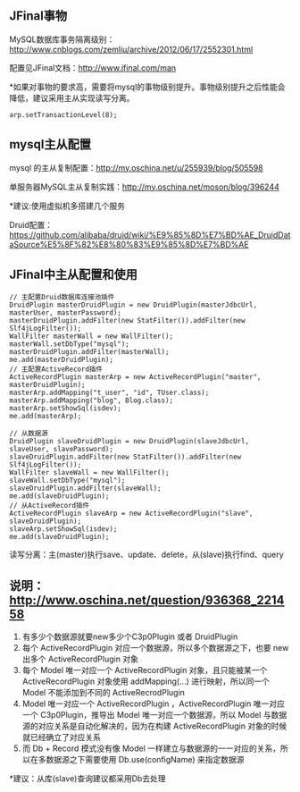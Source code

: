 ## JFinal事物
MySQL数据库事务隔离级别：http://www.cnblogs.com/zemliu/archive/2012/06/17/2552301.html

配置见JFinal文档：http://www.jfinal.com/man

*如果对事物的要求高，需要将mysql的事物级别提升。事物级别提升之后性能会降低，建议采用主从实现读写分离。
```
arp.setTransactionLevel(8);
```

## mysql主从配置
mysql 的主从复制配置：http://my.oschina.net/u/255939/blog/505598

单服务器MySQL主从复制实践：http://my.oschina.net/moson/blog/396244

*建议:使用虚拟机多搭建几个服务

Druid配置： https://github.com/alibaba/druid/wiki/%E9%85%8D%E7%BD%AE_DruidDataSource%E5%8F%82%E8%80%83%E9%85%8D%E7%BD%AE

## JFinal中主从配置和使用
```
// 主配置Druid数据库连接池插件
DruidPlugin masterDruidPlugin = new DruidPlugin(masterJdbcUrl, masterUser, masterPassword);
masterDruidPlugin.addFilter(new StatFilter()).addFilter(new Slf4jLogFilter());
WallFilter masterWall = new WallFilter();
masterWall.setDbType("mysql");
masterDruidPlugin.addFilter(masterWall);
me.add(masterDruidPlugin);
// 主配置ActiveRecord插件
ActiveRecordPlugin masterArp = new ActiveRecordPlugin("master", masterDruidPlugin);
masterArp.addMapping("t_user", "id", TUser.class);
masterArp.addMapping("blog", Blog.class);
masterArp.setShowSql(isdev);
me.add(masterArp);

// 从数据源
DruidPlugin slaveDruidPlugin = new DruidPlugin(slaveJdbcUrl, slaveUser, slavePassword);
slaveDruidPlugin.addFilter(new StatFilter()).addFilter(new Slf4jLogFilter());
WallFilter slaveWall = new WallFilter();
slaveWall.setDbType("mysql");
slaveDruidPlugin.addFilter(slaveWall);
me.add(slaveDruidPlugin);
// 从ActiveRecord插件
ActiveRecordPlugin slaveArp = new ActiveRecordPlugin("slave", slaveDruidPlugin);
slaveArp.setShowSql(isdev);
me.add(slaveDruidPlugin);
```

读写分离：主(master)执行save、update、delete，从(slave)执行find、query

## 说明：http://www.oschina.net/question/936368_221458
1. 有多少个数据源就要new多少个C3p0Plugin 或者 DruidPlugin
2. 每个 ActiveRecordPlugin 对应一个数据源，所以多个数据源之下，也要 new 出多个 ActiveRecordPlugin 对象
3. 每个 Model 唯一对应一个 ActiveRecordPlugin 对象，且只能被某一个 ActiveRecordPlugin 对象使用 addMapping(...) 进行映射，所以同一个 Model 不能添加到不同的 ActiveRecrodPlugin
4. Model 唯一对应一个 ActiveRecordPlugin ，ActiveRecordPlugin 唯一对应一个 C3p0Plugin，推导出 Model 唯一对应一个数据源，所以 Model 与数据源的对应关系是自动化解决的，因为在构建 ActiveRecordPlugin 对象的时候就已经确立了对应关系
5. 而 Db + Record 模式没有像 Model 一样建立与数据源的一一对应的关系，所以在多数据源之下需要使用 Db.use(configName) 来指定数据源

*建议：从库(slave)查询建议都采用Db去处理
